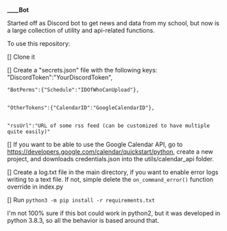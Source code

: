 **____Bot**

Started off as Discord bot to get news and data from my school, but now is a large collection of utility and api-related functions.

To use this repository:


[] Clone it


[] Create a "secrets.json" file with the following keys:
    "DiscordToken":"YourDiscordToken",


    "BotPerms":{"Schedule":"IDOfWhoCanUpload"},


    "OtherTokens":{"CalendarID":"GoogleCalendarID"},


    "rssUrl":"URL of some rss feed (can be customized to have multiple quite easily)"


[] If you want to be able to use the Google Calendar API, go to https://developers.google.com/calendar/quickstart/python, create a new project, and downloads credentials.json into the utils/calendar_api folder.


[] Create a log.txt file in the main directory, if you want to enable error logs writing to a text file. If not, simple delete the ```on_command_error()``` function override in index.py


[] Run ```python3 -m pip install -r requirements.txt```

I'm not 100% sure if this bot could work in python2, but it was developed in python 3.8.3, so all the behavior is based around that.